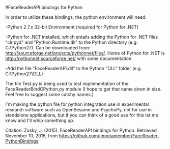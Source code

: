 #FaceReaderAPI bindings for Python

In order to utilize these bindings, the python environment will need:

-Python 2.7.x 32-bit Environment (required for Python for .NET)

-Python for .NET installed, which entails adding the Python for .NET files "clr.pyd" and "Python.Runtime.dll" to the Python directory (e.g. C:\Python27\). Can be downloaded from: http://sourceforge.net/projects/pythonnet/files/. Home of Python for .NET is http://pythonnet.sourceforge.net/ with some documentation.

-Add the file "FaceReaderAPI.dll" to the Python "DLL" folder (e.g. C:\Python27\DLL)


The file Test.py is being used to test implementation of the FaceReaderBindCPython.py module (I hope to get that name down in size. Feel free to suggest some catchy names.)

I'm making the python file for python integration use in experimental research software such as OpenSesame and PsychoPy, not for use in standalone applications, but if you can think of a good use for this let me know and I'll whip something up.

Citation:
Zosky, J. (2015). FaceReaderAPI bindings for Python. Retrieved November 10, 2015, from https://github.com/imnotamember/FaceReader-PythonBindings
